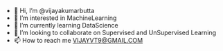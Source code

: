 - 👋 Hi, I’m @vijayakumarbutta
- 👀 I’m interested in MachineLearning
- 🌱 I’m currently learning DataScience
- 💞️ I’m looking to collaborate on Supervised and UnSupervised Learning 
- 📫 How to reach me VIJAYVT9@GMAIL.COM

<!---
vijayvt9/vijayvt9 is a ✨ special ✨ repository because its `README.md` (this file) appears on your GitHub profile.
You can click the Preview link to take a look at your changes.
--->
